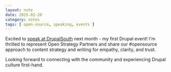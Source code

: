```yaml
---
layout: note
date: 2025-02-20
category: notes
tags: [ open-source, speaking, events ]
---
```


Excited to [speak at DrupalSouth](https://flicstar.com/drupalsouth) next month - my first Drupal event! I'm thrilled to represent Open Strategy Partners and share our #opensource approach to content strategy and writing for empathy, clarity, and trust. 

Looking forward to connecting with the community and experiencing Drupal culture first-hand.
